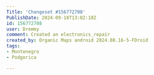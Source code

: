 ```yaml
---
Title: 'Changeset #156772708'
PublishDate: 2024-09-18T13:02:18Z
id: 156772708
user: Dremmy
comment: Created an electronics_repair
created_by: Organic Maps android 2024.08.16-5-FDroid
tags:
- Montenegro
- Podgorica

---
```


